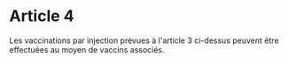 # Article 4

Les vaccinations par injection prévues à l'article 3 ci-dessus peuvent être effectuées au moyen de vaccins associés.
